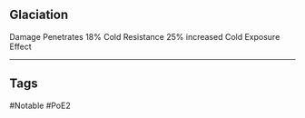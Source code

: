 ## Glaciation
Damage Penetrates 18% Cold Resistance
25% increased Cold Exposure Effect

---
## Tags
#Notable
#PoE2
